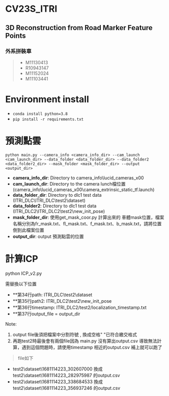 # CV23S_ITRI
## 3D Reconstruction from Road Marker Feature Points
### 外系拼裝車
> * M11130413
> * R10943147
> * M11152024
> * M11103441



# Environment install
* `conda install python=3.8`
* `pip install -r requirements.txt`

# 預測點雲

`python main.py --camera_info <camera_info_dir> --cam_launch <cam_launch_dir> --data_folder <data_folder_dir> --data_folder2 <data_folder2_dir> --mask_folder <mask_folder_dir> --output <output_dir>`


* **camera_info_dir**: Directory to camera_info\lucid_cameras_x00
* **cam_launch_dir**: Directory to the camera lunch檔位置 (camera_info\lucid_cameras_x00\camera_extrinsic_static_tf.launch)
* **data_folder_dir**: Directory to dlc1 test data (ITRI_DLC\ITRI_DLC\test2\dataset)
* **data_folder2**: Directory to dlc1 test data (ITRI_DLC2\ITRI_DLC2\test2\new_init_pose)
* **mask_folder_dir**: 使用get_mask_coor.py 計算出來的 車體mask位置，檔案名稱分別為fr_mask.txt、fl_mask.txt、f_mask.txt、b_mask.txt，請將位置倒到此檔案位置
* **output_dir**: output 預測點雲的位置


# 計算ICP

python ICP_v2.py 

需替換以下位置
* **第34行path:  ITRI_DLC\test2\dataset 
* **第35行path2:  ITRI_DLC2\test2\new_init_pose
* **第36行timestamp:  ITRI_DLC2/test2/localization_timestamp.txt
* **第37行output_file = output_dir

Note: 
1. output file後須把檔案中分割符號 , 換成空格" "已符合繳交格式 
2. 再跑test2時最後會有兩個file因為 main.py 沒有算出output.csv 導致無法計算，遇到這個問題時，請使用timestamp 相近的output.csv 補上就可以跑了
> file如下
* test2\dataset\1681114223_302607000 換成 test2\dataset\1681114223_282975987 的output.csv
* test2\dataset\1681114223_338684533 換成 test2\dataset\1681114223_356937246 的output.csv
